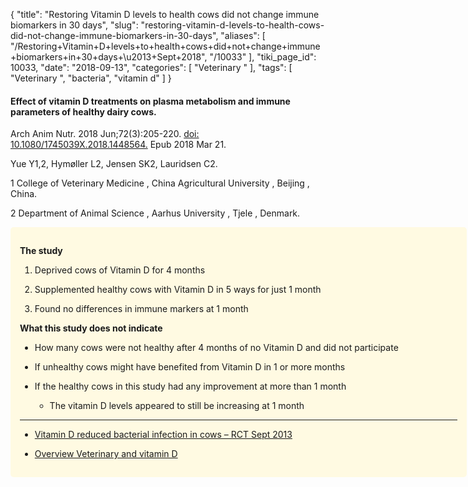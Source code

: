 {
    "title": "Restoring Vitamin D levels to health cows did not change immune biomarkers in 30 days",
    "slug": "restoring-vitamin-d-levels-to-health-cows-did-not-change-immune-biomarkers-in-30-days",
    "aliases": [
        "/Restoring+Vitamin+D+levels+to+health+cows+did+not+change+immune+biomarkers+in+30+days+\u2013+Sept+2018",
        "/10033"
    ],
    "tiki_page_id": 10033,
    "date": "2018-09-13",
    "categories": [
        "Veterinary "
    ],
    "tags": [
        "Veterinary ",
        "bacteria",
        "vitamin d"
    ]
}


#### Effect of vitamin D treatments on plasma metabolism and immune parameters of healthy dairy cows.

Arch Anim Nutr. 2018 Jun;72(3):205-220. [doi: 10.1080/1745039X.2018.1448564.](https://doi.org/10.1080/1745039X.2018.1448564.) Epub 2018 Mar 21.

Yue Y1,2, Hymøller L2, Jensen SK2, Lauridsen C2.

1 College of Veterinary Medicine , China Agricultural University , Beijing , China.

2  Department of Animal Science , Aarhus University , Tjele , Denmark.

<div class="border" style="background-color:#FFFAE2;padding:15px;margin:10px 0;border-radius:5px;width:700px">

 **The study** 

1. Deprived cows of Vitamin D for 4 months

1. Supplemented healthy cows with Vitamin D in 5 ways for just 1 month

1. Found no differences in immune markers at 1 month

 **What this study does not indicate** 

* How many cows were not healthy after 4 months of no Vitamin D and did not participate

* If unhealthy cows might have benefited from Vitamin D in 1 or more months

* If the healthy cows in this study had any improvement at more than 1 month

   * The vitamin D levels appeared to still be increasing at 1 month

---

* [Vitamin D reduced bacterial infection in cows – RCT Sept 2013](/posts/vitamin-d-reduced-bacterial-infection-in-cows-rct)

* [Overview Veterinary and vitamin D](/posts/overview-veterinary-and-vitamin-d)